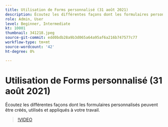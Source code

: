 ```yaml
---
title: Utilisation de Forms personnalisé (31 août 2021)
description: Écoutez les différentes façons dont les formulaires personnalisés peuvent être créés, utilisés et appliqués à votre travail.
role: Admin, User
level: Beginner, Intermediate
kt: 10001
thumbnail: 341218.jpeg
source-git-commit: edd0bdb28a9b3d065a64a95af6a216b747577c77
workflow-type: tm+mt
source-wordcount: '42'
ht-degree: 0%

---
```


# Utilisation de Forms personnalisé (31 août 2021)

Écoutez les différentes façons dont les formulaires personnalisés peuvent être créés, utilisés et appliqués à votre travail.

>[!VIDEO](https://video.tv.adobe.com/v/341218/?quality=12&learn=on)
